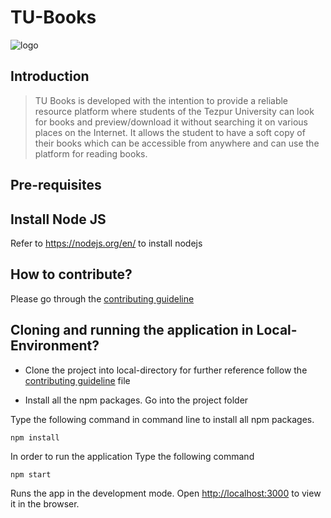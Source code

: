# TU-Books

![logo](https://github.com/sumitgsh/TU-Books/blob/main/public/Logo.png)

## Introduction

> TU Books is developed with the intention to provide a reliable resource platform where students of the Tezpur University can look for books and preview/download it without searching it on various places on the Internet. It allows the student to have a soft copy of their books which can be accessible from anywhere and can use the platform for reading books.


## Pre-requisites
 
## Install Node JS
Refer to https://nodejs.org/en/ to install nodejs


## How to contribute?
Please go through the [contributing guideline](https://github.com/sumitgsh/TU-Books/blob/main/CONTRIBUTING.md)



## Cloning and running the application in Local-Environment?

- Clone the project into local-directory for further reference follow the [contributing  guideline](https://github.com/sumitgsh/TU-Books/blob/main/CONTRIBUTING.md) file

- Install all the npm packages. Go into the project folder

Type the following command in command line to install all npm packages.
    
    npm install

In order to run the application Type the following command

    npm start

Runs the app in the development mode.
Open [http://localhost:3000](http://localhost:3000) to view it in the browser.



